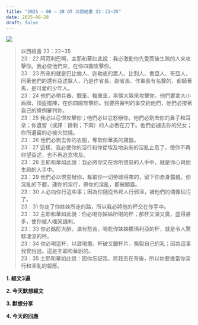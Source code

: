 ```yaml
---
title: "2025 – 08 – 28 QT 以西結書 23：22~35"
date: 2025-08-28
draft: false
---
```


![](/images/qt.jpg)
> 以西結書 23：22~35  
> 23：22 阿荷利巴啊，主耶和華如此說：我必激動你先愛而後生疏的人來攻擊你。我必使他們來，在你四圍攻擊你。  
> 23：23 所來的就是巴比倫人、迦勒底的眾人、比割人、書亞人、哥亞人，同著他們的還有亞述眾人，乃是作省長、副省長、作軍長有名聲的，都騎著馬，是可愛的少年人。  
> 23：24 他們必帶兵器、戰車、輜重車，率領大眾來攻擊你。他們要拿大小盾牌，頂盔擺陣，在你四圍攻擊你。我要將審判的事交給他們，他們必按著自己的條例審判你。  
> 23：25 我必以忌恨攻擊你；他們必以忿怒辦你。他們必割去你的鼻子和耳朵；你遺留（或譯：餘剩；下同）的人必倒在刀下。他們必擄去你的兒女；你所遺留的必被火焚燒。  
> 23：26 他們必剝去你的衣服，奪取你華美的寶器。  
> 23：27 這樣，我必使你的淫行和你從埃及地染來的淫亂止息了，使你不再仰望亞述，也不再追念埃及。  
> 23：28 主耶和華如此說：我必將你交在你所恨惡的人手中，就是你心與他生疏的人手中。  
> 23：29 他們必以恨惡辦你，奪取你一切勞碌得來的，留下你赤身露體。你淫亂的下體，連你的淫行，帶你的淫亂，都被顯露。  
> 23：30 人必向你行這些事；因為你隨從外邦人行邪淫，被他們的偶像玷污了。  
> 23：31 你走了你姊姊所走的路，所以我必將他的杯交在你手中。  
> 23：32 主耶和華如此說：你必喝你姊姊所喝的杯；那杯又深又廣，盛得甚多，使你被人嗤笑譏刺。  
> 23：33 你必酩酊大醉，滿有愁苦，喝乾你姊姊撒瑪利亞的杯，就是令人驚駭淒涼的杯。  
> 23：34 你必喝這杯，以致喝盡。杯破又齦杯片，撕裂自己的乳；因為這事我曾說過。這是主耶和華說的。  
> 23：35 主耶和華如此說：因你忘記我，將我丟在背後，所以你要擔當你淫行和淫亂的報應。

**1. 經文3遍**

**2. 今天默想經文**

**3. 默想分享**

**4. 今天的回應**



